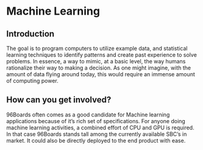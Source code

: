 # Machine Learning

## Introduction

The goal is to program computers to utilize example data, and statistical learning techniques to
identify patterns and create past experience to solve problems. In essence, a way to mimic, at a
basic level, the way humans rationalize their way to making a decision. As one might imagine, with
the amount of data flying around today, this would require an immense amount of computing power.


## How can you get involved?

96Boards often comes as a good candidate for Machine learning applications because of it’s rich set
of specifications. For anyone doing machine learning activities, a combined effort of CPU and GPU
is required. In that case 96Boards stands tall among the currently available SBC’s in market. It
could also be directly deployed to the end product with ease.

